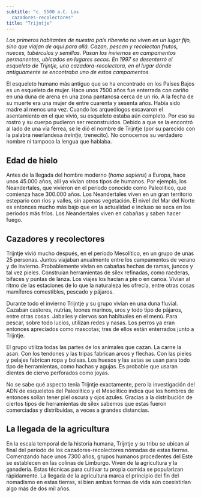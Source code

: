 ```yaml
---
subtitle: "c. 5500 a.C. Los
  cazadores-recolectores"
title: "Trijntje"
---
```


_Los primeros habitantes de nuestro país ribereño no viven en un lugar
fijo, sino que viajan de aquí para allá. Cazan, pescan y recolectan
frutos, nueces, tubérculos y semillas. Pasan los inviernos en
campamentos permanentes, ubicados en lugares secos. En 1997 se
desenterró el esqueleto de Trijntje, una cazadora-recolectora, en el
lugar dónde antiguamente se encontraba uno de estos campamentos._

El esqueleto humano más antiguo que se ha encontrado en los Países Bajos
es un esqueleto de mujer. Hace unos 7500 años fue enterrada con cariño
en una duna de arena en una zona pantanosa cerca de un río. A la fecha
de su muerte era una mujer de entre cuarenta y sesenta años. Había sido
madre al menos una vez. Cuando los arqueólogos excavaron el asentamiento
en el que vivió, su esqueleto estaba aún completo. Por eso su rostro y
su cuerpo pudieron ser reconstruidos. Debido a que se la encontró al
lado de una vía férrea, se le dió el nombre de Trijntje (por su parecido
con la palabra neerlandesa _treintje_, trenecito). No conocemos su
verdadero nombre ni tampoco la lengua que hablaba.

## Edad de hielo

Antes de la llegada del hombre moderno (_homo sapiens_) a Europa, hace
unos 45.000 años, allí ya vivían otros tipos de humanos. Por ejemplo,
los Neandertales, que vivieron en el período conocido como Paleolítico,
que comienza hace 300.000 años. Los Neandertales viven en un gran
territorio estepario con ríos y valles, sin apenas vegetación. El nivel
del Mar del Norte es entonces mucho más bajo que en la actualidad e
incluso se seca en los períodos más fríos. Los Neandertales viven en
cabañas y saben hacer fuego.

## Cazadores y recolectores

Trijntje vivió mucho después, en el período Mesolítico, en un grupo de
unas 25 personas. Juntos viajaban anualmente entre los campamentos de
verano y de invierno. Probablemente vivían en cabañas hechas de ramas,
juncos y tal vez pieles. Construían herramientas de sílex refinadas,
como raederas, bifaces y puntas de lanza. Los viajes los hacían a pie o
en canoa. Vivían al ritmo de las estaciones de lo que la naturaleza les
ofrecía, entre otras cosas mamíferos comestibles, pescado y pájaros.

Durante todo el invierno Trijntje y su grupo vivían en una duna fluvial.
Cazaban castores, nutrias, leones marinos, uros y todo tipo de pájaros,
entre otras cosas. Jabalíes y ciervos son habituales en el menú. Para
pescar, sobre todo lucios, utilizan redes y nasas. Los perros ya eran
entonces apreciados como mascotas; tres de ellos están enterrados junto
a Trijntje.

El grupo utiliza todas las partes de los animales que cazan. La carne la
asan. Con los tendones y las tripas fabrican arcos y flechas. Con las
pieles y pelajes fabrican ropa y bolsas. Los huesos y las astas se usan
para todo tipo de herramientas, como hachas y agujas. Es probable que
usaran dientes de ciervo perforados como joyas.

No se sabe qué aspecto tenía Trijntje exactamente, pero la investigación
del ADN de esqueletos del Paleolítico y el Mesolítico indica que los
hombres de entonces solían tener piel oscura y ojos azules. Gracias a la
distribución de ciertos tipos de herramientas de sílex sabemos que estas
fueron comerciadas y distribuídas, a veces a grandes distancias.

## La llegada de la agricultura

En la escala temporal de la historia humana, Trijntje y su tribu se
ubican al final del período de los cazadores-recolectores nómadas de
estas tierras. Comenzando hace unos 7300 años, grupos humanos
procedentes del Este se establecen en las colinas de Limburgo. Viven de
la agricultura y la ganadería. Estas técnicas para cultivar tu propia
comida se popularizan rápidamente. La llegada de la agricultura marca el
principio del fin del nomadismo en estas tierras, si bien ambas formas
de vida aún coexistirían algo más de dos mil años.
